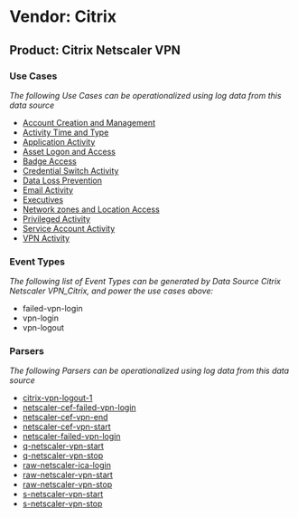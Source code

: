 Vendor: Citrix
==============
Product: Citrix Netscaler VPN
-----------------------------

### Use Cases

_The following Use Cases can be operationalized using log data from this data source_

* [Account Creation and Management](../UseCases/usecase_account_creation_and_management.md)
* [Activity Time  and Type](../UseCases/usecase_activity_time__and_type.md)
* [Application Activity](../UseCases/usecase_application_activity.md)
* [Asset Logon and Access](../UseCases/usecase_asset_logon_and_access.md)
* [Badge Access](../UseCases/usecase_badge_access.md)
* [Credential Switch Activity](../UseCases/usecase_credential_switch_activity.md)
* [Data Loss Prevention](../UseCases/usecase_data_loss_prevention.md)
* [Email Activity](../UseCases/usecase_email_activity.md)
* [Executives](../UseCases/usecase_executives.md)
* [Network zones and Location Access](../UseCases/usecase_network_zones_and_location_access.md)
* [Privileged Activity](../UseCases/usecase_privileged_activity.md)
* [Service Account Activity](../UseCases/usecase_service_account_activity.md)
* [VPN Activity](../UseCases/usecase_vpn_activity.md)


### Event Types

_The following list of Event Types can be generated by Data Source Citrix Netscaler VPN_Citrix, and power the use cases above:_

- failed-vpn-login
- vpn-login
- vpn-logout


### Parsers

_The following Parsers can be operationalized using log data from this data source_

* [citrix-vpn-logout-1](../Parsers/parserContent_citrix-vpn-logout-1.md)
* [netscaler-cef-failed-vpn-login](../Parsers/parserContent_netscaler-cef-failed-vpn-login.md)
* [netscaler-cef-vpn-end](../Parsers/parserContent_netscaler-cef-vpn-end.md)
* [netscaler-cef-vpn-start](../Parsers/parserContent_netscaler-cef-vpn-start.md)
* [netscaler-failed-vpn-login](../Parsers/parserContent_netscaler-failed-vpn-login.md)
* [q-netscaler-vpn-start](../Parsers/parserContent_q-netscaler-vpn-start.md)
* [q-netscaler-vpn-stop](../Parsers/parserContent_q-netscaler-vpn-stop.md)
* [raw-netscaler-ica-login](../Parsers/parserContent_raw-netscaler-ica-login.md)
* [raw-netscaler-vpn-start](../Parsers/parserContent_raw-netscaler-vpn-start.md)
* [raw-netscaler-vpn-stop](../Parsers/parserContent_raw-netscaler-vpn-stop.md)
* [s-netscaler-vpn-start](../Parsers/parserContent_s-netscaler-vpn-start.md)
* [s-netscaler-vpn-stop](../Parsers/parserContent_s-netscaler-vpn-stop.md)
